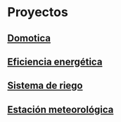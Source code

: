 # Proyectos

## [Domotica](https://github.com/javacasm/SmartCities_Domotica)

## [Eficiencia energética](https://github.com/javacasm/SmartCities_Eficiencia)

## [Sistema de riego](https://github.com/javacasm/SmartCities_Huerto)

## [Estación meteorológica](https://github.com/javacasm/SmartCities_Meteo)
